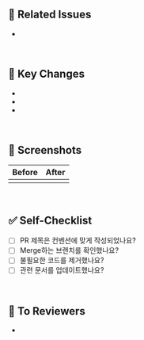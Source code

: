 ## 🔗 Related Issues
- 

<br>

## 📝 Key Changes
- 
- 
- 

<br>

## 📸 Screenshots
| Before | After |
| :--: | :--: |
|      |      |

<br>

## ✅ Self-Checklist
- [ ] PR 제목은 컨벤션에 맞게 작성되었나요?
- [ ] Merge하는 브랜치를 확인했나요?
- [ ] 불필요한 코드를 제거했나요?
- [ ] 관련 문서를 업데이트했나요?

<br>

## 💬 To Reviewers
-
